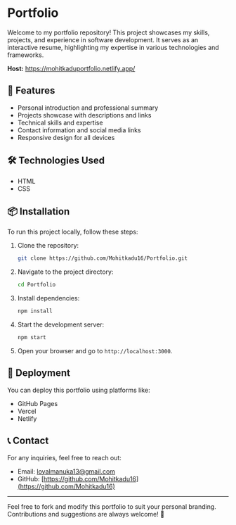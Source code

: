 # Portfolio
Welcome to my portfolio repository! This project showcases my skills, projects, and experience in software development. It serves as an interactive resume, highlighting my expertise in various technologies and frameworks.

**Host:** https://mohitkaduportfolio.netlify.app/

## 🚀 Features
- Personal introduction and professional summary
- Projects showcase with descriptions and links
- Technical skills and expertise
- Contact information and social media links
- Responsive design for all devices

## 🛠️ Technologies Used
- HTML
- CSS

## 📦 Installation
To run this project locally, follow these steps:

1. Clone the repository:
   ```sh
   git clone https://github.com/Mohitkadu16/Portfolio.git
   ```
2. Navigate to the project directory:
   ```sh
   cd Portfolio
   ```
3. Install dependencies:
   ```sh
   npm install
   ```
4. Start the development server:
   ```sh
   npm start
   ```
5. Open your browser and go to `http://localhost:3000`.

## 🚀 Deployment
You can deploy this portfolio using platforms like:
- GitHub Pages
- Vercel
- Netlify

## 📞 Contact
For any inquiries, feel free to reach out:
- Email: [loyalmanuka13@gmail.com](mailto:loyalmanuka13@gmail.com)
- GitHub: [https://github.com/Mohitkadu16](https://github.com/Mohitkadu16)

---

Feel free to fork and modify this portfolio to suit your personal branding. Contributions and suggestions are always welcome! 🚀


